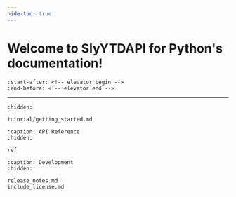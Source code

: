 ```yaml
---
hide-toc: true
---
```


# Welcome to SlyYTDAPI for Python's documentation!

```{include}  ../README.md
:start-after: <!-- elevator begin -->
:end-before: <!-- elevator end -->
```

---

```{toctree}
:hidden:

tutorial/getting_started.md
```

```{toctree}
:caption: API Reference
:hidden:

ref
```

```{toctree}
:caption: Development
:hidden:
   
release_notes.md
include_license.md
```